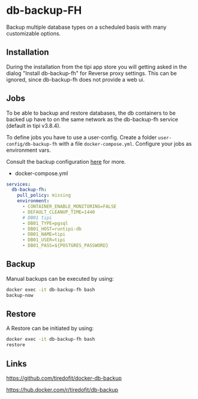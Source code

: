 # db-backup-FH

Backup multiple database types on a scheduled basis with many customizable options.

## Installation

During the installation from the tipi app store you will getting asked in the dialog "Install db-backup-fh" for Reverse proxy settings. This can be ignored, since db-backup-fh does not provide a web ui.

## Jobs

To be able to backup and restore databases, the db containers to be backed up have to on the same network as the db-backup-fh service (default in tipi v3.8.4).

To define jobs you have to use a user-config. Create a folder `user-config/db-backup-fh` with a file `docker-compose.yml`. Configure your jobs as environment vars.

Consult the backup configuration [here](https://github.com/tiredofit/docker-db-backup?tab=readme-ov-file#job-backup-options) for more.

- docker-compose.yml

```yml
services:
  db-backup-fh:
    pull_policy: missing
    environment:
      - CONTAINER_ENABLE_MONITORING=FALSE
      - DEFAULT_CLEANUP_TIME=1440
      # DB01 tipi
      - DB01_TYPE=pgsql
      - DB01_HOST=runtipi-db
      - DB01_NAME=tipi
      - DB01_USER=tipi
      - DB01_PASS=${POSTGRES_PASSWORD}
```

## Backup

Manual backups can be executed by using:

```bash
docker exec -it db-backup-fh bash
backup-now
```

## Restore

A Restore can be initiated by using:

```bash
docker exec -it db-backup-fh bash
restore
```

## Links

<https://github.com/tiredofit/docker-db-backup>

<https://hub.docker.com/r/tiredofit/db-backup>
